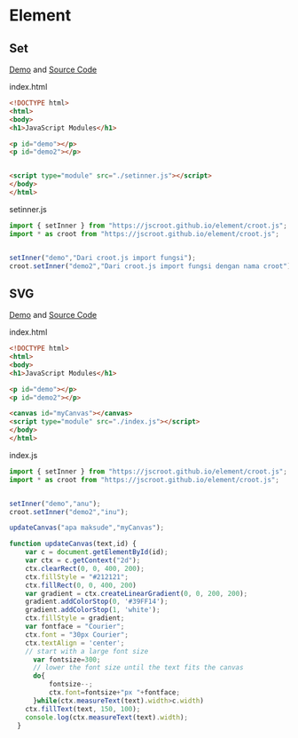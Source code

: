 # Element 

## Set

[Demo](./set/) and [Source Code](https://github.com/jscroot/examples/tree/main/element/set)

index.html  
```html
<!DOCTYPE html>
<html>
<body>
<h1>JavaScript Modules</h1>

<p id="demo"></p>
<p id="demo2"></p>


<script type="module" src="./setinner.js"></script>
</body>
</html>
```
setinner.js  
```js
import { setInner } from "https://jscroot.github.io/element/croot.js";
import * as croot from "https://jscroot.github.io/element/croot.js";


setInner("demo","Dari croot.js import fungsi");
croot.setInner("demo2","Dari croot.js import fungsi dengan nama croot");
```

## SVG

[Demo](./svg/) and [Source Code](https://github.com/jscroot/examples/tree/main/element/svg)

index.html  
```html
<!DOCTYPE html>
<html>
<body>
<h1>JavaScript Modules</h1>

<p id="demo"></p>
<p id="demo2"></p>

<canvas id="myCanvas"></canvas>
<script type="module" src="./index.js"></script>
</body>
</html>
```

index.js  
```js
import { setInner } from "https://jscroot.github.io/element/croot.js";
import * as croot from "https://jscroot.github.io/element/croot.js";


setInner("demo","anu");
croot.setInner("demo2","inu");

updateCanvas("apa maksude","myCanvas");

function updateCanvas(text,id) {
    var c = document.getElementById(id);
    var ctx = c.getContext("2d");
    ctx.clearRect(0, 0, 400, 200);
    ctx.fillStyle = "#212121";
    ctx.fillRect(0, 0, 400, 200)
    var gradient = ctx.createLinearGradient(0, 0, 200, 200);
    gradient.addColorStop(0, '#39FF14');
    gradient.addColorStop(1, 'white');
    ctx.fillStyle = gradient;
    var fontface = "Courier";
    ctx.font = "30px Courier";
    ctx.textAlign = 'center';
    // start with a large font size
      var fontsize=300;
      // lower the font size until the text fits the canvas
      do{
          fontsize--;
          ctx.font=fontsize+"px "+fontface;
      }while(ctx.measureText(text).width>c.width)
    ctx.fillText(text, 150, 100);
    console.log(ctx.measureText(text).width);
  }
```